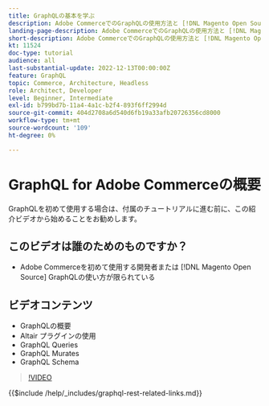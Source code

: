 ```yaml
---
title: GraphQLの基本を学ぶ
description: Adobe CommerceでのGraphQLの使用方法と [!DNL Magento Open Source]. クエリ、突然変異、スキーマの使用について説明します。
landing-page-description: Adobe CommerceでのGraphQLの使用方法と [!DNL Magento Open Source]. クエリ、突然変異、スキーマの使用について説明します。
short-description: Adobe CommerceでのGraphQLの使用方法と [!DNL Magento Open Source]. クエリ、突然変異、スキーマの使用について説明します。
kt: 11524
doc-type: tutorial
audience: all
last-substantial-update: 2022-12-13T00:00:00Z
feature: GraphQL
topic: Commerce, Architecture, Headless
role: Architect, Developer
level: Beginner, Intermediate
exl-id: b799bd7b-11a4-4a1c-b2f4-893f6ff2994d
source-git-commit: 404d2708a6d540d6fb19a33afb20726356cd8000
workflow-type: tm+mt
source-wordcount: '109'
ht-degree: 0%

---
```


# GraphQL for Adobe Commerceの概要

GraphQLを初めて使用する場合は、付属のチュートリアルに進む前に、この紹介ビデオから始めることをお勧めします。

## このビデオは誰のためのものですか？

* Adobe Commerceを初めて使用する開発者または [!DNL Magento Open Source] GraphQLの使い方が限られている

## ビデオコンテンツ

* GraphQLの概要
* Altair プラグインの使用
* GraphQL Queries
* GraphQL Murates
* GraphQL Schema

>[!VIDEO](https://video.tv.adobe.com/v/3412302?quality=12&learn=on)

{{$include /help/_includes/graphql-rest-related-links.md}}
